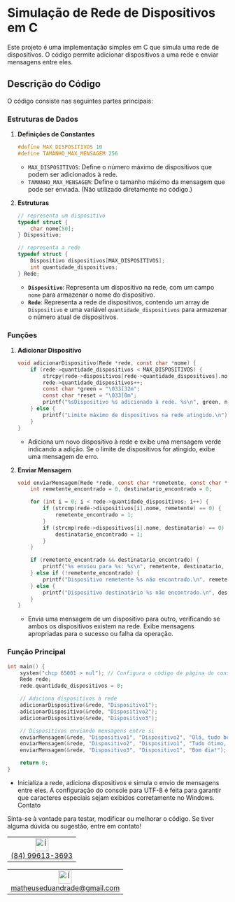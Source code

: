 # Simulação de Rede de Dispositivos em C

Este projeto é uma implementação simples em C que simula uma rede de dispositivos. O código permite adicionar dispositivos a uma rede e enviar mensagens entre eles.

## Descrição do Código

O código consiste nas seguintes partes principais:

### Estruturas de Dados

1. **Definições de Constantes**

    ```c
    #define MAX_DISPOSITIVOS 10
    #define TAMANHO_MAX_MENSAGEM 256
    ```

    - `MAX_DISPOSITIVOS`: Define o número máximo de dispositivos que podem ser adicionados à rede.
    - `TAMANHO_MAX_MENSAGEM`: Define o tamanho máximo da mensagem que pode ser enviada. (Não utilizado diretamente no código.)

2. **Estruturas**

    ```c
    // representa um dispositivo
    typedef struct {
        char nome[50];
    } Dispositivo;

    // representa a rede
    typedef struct {
        Dispositivo dispositivos[MAX_DISPOSITIVOS];
        int quantidade_dispositivos;
    } Rede;
    ```

    - **`Dispositivo`**: Representa um dispositivo na rede, com um campo `nome` para armazenar o nome do dispositivo.
    - **`Rede`**: Representa a rede de dispositivos, contendo um array de `Dispositivo` e uma variável `quantidade_dispositivos` para armazenar o número atual de dispositivos.

### Funções

1. **Adicionar Dispositivo**

    ```c
    void adicionarDispositivo(Rede *rede, const char *nome) {
        if (rede->quantidade_dispositivos < MAX_DISPOSITIVOS) {
            strcpy(rede->dispositivos[rede->quantidade_dispositivos].nome, nome);
            rede->quantidade_dispositivos++;
            const char *green = "\033[32m";
            const char *reset = "\033[0m";
            printf("%sDispositivo %s adicionado à rede. %s\n", green, nome, reset);
        } else {
            printf("Limite máximo de dispositivos na rede atingido.\n");
        }
    }
    ```

    - Adiciona um novo dispositivo à rede e exibe uma mensagem verde indicando a adição. Se o limite de dispositivos for atingido, exibe uma mensagem de erro.

2. **Enviar Mensagem**

    ```c
    void enviarMensagem(Rede *rede, const char *remetente, const char *destinatario, const char *mensagem) {
        int remetente_encontrado = 0, destinatario_encontrado = 0;

        for (int i = 0; i < rede->quantidade_dispositivos; i++) {
            if (strcmp(rede->dispositivos[i].nome, remetente) == 0) {
                remetente_encontrado = 1;
            }
            if (strcmp(rede->dispositivos[i].nome, destinatario) == 0) {
                destinatario_encontrado = 1;
            }
        }

        if (remetente_encontrado && destinatario_encontrado) {
            printf("%s enviou para %s: %s\n", remetente, destinatario, mensagem);
        } else if (!remetente_encontrado) {
            printf("Dispositivo remetente %s não encontrado.\n", remetente);
        } else {
            printf("Dispositivo destinatário %s não encontrado.\n", destinatario);
        }
    }
    ```

    - Envia uma mensagem de um dispositivo para outro, verificando se ambos os dispositivos existem na rede. Exibe mensagens apropriadas para o sucesso ou falha da operação.

### Função Principal

```c
int main() {
    system("chcp 65001 > nul"); // Configura o código de página do console para UTF-8 (somente no Windows)
    Rede rede;
    rede.quantidade_dispositivos = 0;

    // Adiciona dispositivos à rede
    adicionarDispositivo(&rede, "Dispositivo1");
    adicionarDispositivo(&rede, "Dispositivo2");
    adicionarDispositivo(&rede, "Dispositivo3");

    // Dispositivos enviando mensagens entre si
    enviarMensagem(&rede, "Dispositivo1", "Dispositivo2", "Olá, tudo bem?");
    enviarMensagem(&rede, "Dispositivo2", "Dispositivo1", "Tudo ótimo, e você?");
    enviarMensagem(&rede, "Dispositivo3", "Dispositivo1", "Bom dia!");

    return 0;
}
```
 - Inicializa a rede, adiciona dispositivos e simula o envio de mensagens entre eles. A configuração do console para UTF-8 é feita para garantir que caracteres especiais sejam exibidos corretamente no Windows.
Contato

Sinta-se à vontade para testar, modificar ou melhorar o código. Se tiver alguma dúvida ou sugestão, entre em contato!




<table align="center">
  <tr>
    <td align="center">
      <img src="https://img.icons8.com/?size=100&id=11835&format=png&color=000000" alt="Ícone" width="30">
      <br>
      <a href="tel:+5584996133693">(84) 99613-3693</a>
    </td>
  </tr>
</table>

<table align="center">
  <tr>
    <td align="center">
      <img src="https://img.icons8.com/?size=100&id=X0mEIh0RyDdL&format=png&color=000000" alt="Ícone" width="30">
      <br>
      <a href="mailto:matheuseduandrade@gmail.com">matheuseduandrade@gmail.com</a>
    </td>
  </tr>
</table>



